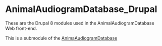 # AnimalAudiogramDatabase_Drupal
These are the Drupal 8 modules used in the AnimalAudiogramDatabase Web front-end.

This is a submodule of the [AnimaAudiogramDatabase](https://github.com/MfN-Berlin/AnimalAudiogramDatabase)
